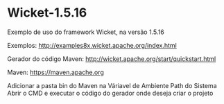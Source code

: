 # Wicket-1.5.16

Exemplo de uso do framework Wicket, na versão 1.5.16

Exemplos: http://examples8x.wicket.apache.org/index.html

Gerador do código Maven: http://wicket.apache.org/start/quickstart.html

Maven: https://maven.apache.org

Adicionar a pasta bin do Maven na Váriavel de Ambiente Path do Sistema
Abrir o CMD e executar o código do gerador onde deseja criar o projeto
